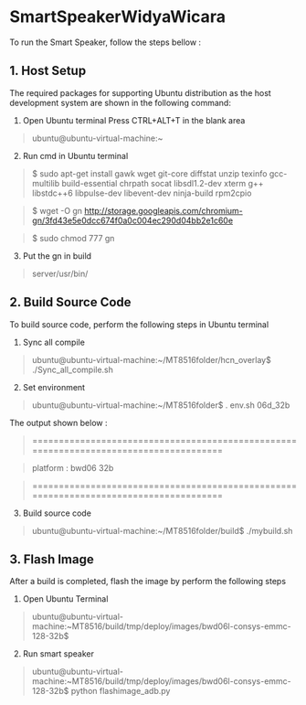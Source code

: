 # SmartSpeakerWidyaWicara
To run the Smart Speaker, follow the steps bellow :

## 1. Host Setup

The required packages for supporting Ubuntu distribution as the host development system are shown in the following command:
1. Open Ubuntu terminal
Press CTRL+ALT+T in the blank area
> ubuntu@ubuntu-virtual-machine:~

2. Run cmd in Ubuntu terminal
> $ sudo apt-get install gawk wget git-core diffstat unzip texinfo gcc-multilib build-essential chrpath socat libsdl1.2-dev xterm g++ libstdc++6 libpulse-dev libevent-dev ninja-build rpm2cpio

> $ wget -O gn http://storage.googleapis.com/chromium-gn/3fd43e5e0dcc674f0a0c004ec290d04bb2e1c60e

> $ sudo chmod 777 gn

3. Put the gn in build 
> server/usr/bin/

## 2. Build Source Code
To build source code, perform the following steps in Ubuntu terminal

1. Sync all compile
> ubuntu@ubuntu-virtual-machine:~/MT8516folder/hcn_overlay$ ./Sync_all_compile.sh

2. Set environment
> ubuntu@ubuntu-virtual-machine:~/MT8516folder$ . env.sh 06d_32b

The output shown below :

> ======================================================================================

> platform : bwd06 32b

> ======================================================================================

3. Build source code
> ubuntu@ubuntu-virtual-machine:~/MT8516folder/build$ ./mybuild.sh

## 3. Flash Image

After a build is completed, flash the image by perform the following steps
1. Open Ubuntu Terminal
> ubuntu@ubuntu-virtual-machine:~MT8516/build/tmp/deploy/images/bwd06l-consys-emmc-128-32b$

2. Run smart speaker
> ubuntu@ubuntu-virtual-machine:~MT8516/build/tmp/deploy/images/bwd06l-consys-emmc-128-32b$ python flashimage_adb.py

